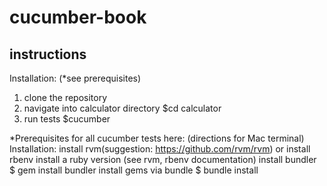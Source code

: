 # cucumber-book
## instructions

Installation: (*see prerequisites)
1.  clone the repository
2.  navigate into calculator directory
 $cd calculator
3. run tests
 $cucumber

*Prerequisites for all cucumber tests here: (directions for Mac terminal)
Installation:
install rvm(suggestion: https://github.com/rvm/rvm) or install rbenv
install a ruby version (see rvm, rbenv documentation)
install bundler
$ gem install bundler
install gems via bundle
$ bundle install
